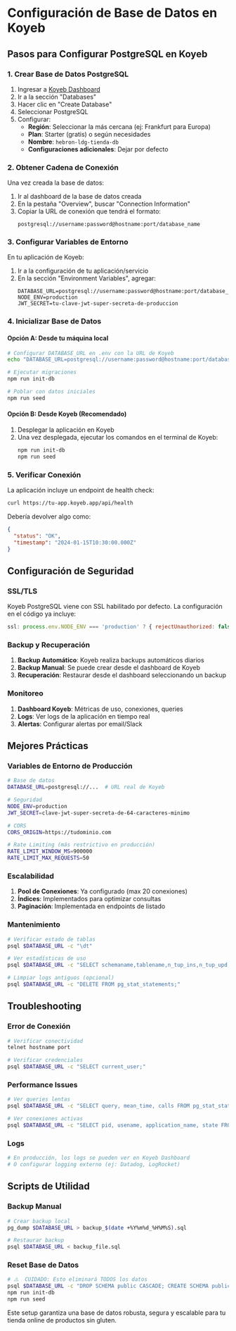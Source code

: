 # Configuración de Base de Datos en Koyeb

## Pasos para Configurar PostgreSQL en Koyeb

### 1. Crear Base de Datos PostgreSQL

1. Ingresar a [Koyeb Dashboard](https://app.koyeb.com)
2. Ir a la sección "Databases"
3. Hacer clic en "Create Database"
4. Seleccionar PostgreSQL
5. Configurar:
   - **Región**: Seleccionar la más cercana (ej: Frankfurt para Europa)
   - **Plan**: Starter (gratis) o según necesidades
   - **Nombre**: `hebron-ldg-tienda-db`
   - **Configuraciones adicionales**: Dejar por defecto

### 2. Obtener Cadena de Conexión

Una vez creada la base de datos:

1. Ir al dashboard de la base de datos creada
2. En la pestaña "Overview", buscar "Connection Information"
3. Copiar la URL de conexión que tendrá el formato:
   ```
   postgresql://username:password@hostname:port/database_name
   ```

### 3. Configurar Variables de Entorno

En tu aplicación de Koyeb:

1. Ir a la configuración de tu aplicación/servicio
2. En la sección "Environment Variables", agregar:
   ```
   DATABASE_URL=postgresql://username:password@hostname:port/database_name
   NODE_ENV=production
   JWT_SECRET=tu-clave-jwt-super-secreta-de-produccion
   ```

### 4. Inicializar Base de Datos

#### Opción A: Desde tu máquina local

```bash
# Configurar DATABASE_URL en .env con la URL de Koyeb
echo "DATABASE_URL=postgresql://username:password@hostname:port/database_name" > .env

# Ejecutar migraciones
npm run init-db

# Poblar con datos iniciales
npm run seed
```

#### Opción B: Desde Koyeb (Recomendado)

1. Desplegar la aplicación en Koyeb
2. Una vez desplegada, ejecutar los comandos en el terminal de Koyeb:
   ```bash
   npm run init-db
   npm run seed
   ```

### 5. Verificar Conexión

La aplicación incluye un endpoint de health check:

```bash
curl https://tu-app.koyeb.app/api/health
```

Debería devolver algo como:
```json
{
  "status": "OK",
  "timestamp": "2024-01-15T10:30:00.000Z"
}
```

## Configuración de Seguridad

### SSL/TLS

Koyeb PostgreSQL viene con SSL habilitado por defecto. La configuración en el código ya incluye:

```javascript
ssl: process.env.NODE_ENV === 'production' ? { rejectUnauthorized: false } : false
```

### Backup y Recuperación

1. **Backup Automático**: Koyeb realiza backups automáticos diarios
2. **Backup Manual**: Se puede crear desde el dashboard de Koyeb
3. **Recuperación**: Restaurar desde el dashboard seleccionando un backup

### Monitoreo

1. **Dashboard Koyeb**: Métricas de uso, conexiones, queries
2. **Logs**: Ver logs de la aplicación en tiempo real
3. **Alertas**: Configurar alertas por email/Slack

## Mejores Prácticas

### Variables de Entorno de Producción

```bash
# Base de datos
DATABASE_URL=postgresql://...  # URL real de Koyeb

# Seguridad
NODE_ENV=production
JWT_SECRET=clave-jwt-super-secreta-de-64-caracteres-minimo

# CORS
CORS_ORIGIN=https://tudominio.com

# Rate Limiting (más restrictivo en producción)
RATE_LIMIT_WINDOW_MS=900000
RATE_LIMIT_MAX_REQUESTS=50
```

### Escalabilidad

1. **Pool de Conexiones**: Ya configurado (max 20 conexiones)
2. **Índices**: Implementados para optimizar consultas
3. **Paginación**: Implementada en endpoints de listado

### Mantenimiento

```bash
# Verificar estado de tablas
psql $DATABASE_URL -c "\dt"

# Ver estadísticas de uso
psql $DATABASE_URL -c "SELECT schemaname,tablename,n_tup_ins,n_tup_upd,n_tup_del FROM pg_stat_user_tables;"

# Limpiar logs antiguos (opcional)
psql $DATABASE_URL -c "DELETE FROM pg_stat_statements;"
```

## Troubleshooting

### Error de Conexión

```bash
# Verificar conectividad
telnet hostname port

# Verificar credenciales
psql $DATABASE_URL -c "SELECT current_user;"
```

### Performance Issues

```bash
# Ver queries lentas
psql $DATABASE_URL -c "SELECT query, mean_time, calls FROM pg_stat_statements ORDER BY mean_time DESC LIMIT 10;"

# Ver conexiones activas
psql $DATABASE_URL -c "SELECT pid, usename, application_name, state FROM pg_stat_activity WHERE state = 'active';"
```

### Logs

```bash
# En producción, los logs se pueden ver en Koyeb Dashboard
# O configurar logging externo (ej: Datadog, LogRocket)
```

## Scripts de Utilidad

### Backup Manual

```bash
# Crear backup local
pg_dump $DATABASE_URL > backup_$(date +%Y%m%d_%H%M%S).sql

# Restaurar backup
psql $DATABASE_URL < backup_file.sql
```

### Reset Base de Datos

```bash
# ⚠️  CUIDADO: Esto eliminará TODOS los datos
psql $DATABASE_URL -c "DROP SCHEMA public CASCADE; CREATE SCHEMA public;"
npm run init-db
npm run seed
```

Este setup garantiza una base de datos robusta, segura y escalable para tu tienda online de productos sin gluten.